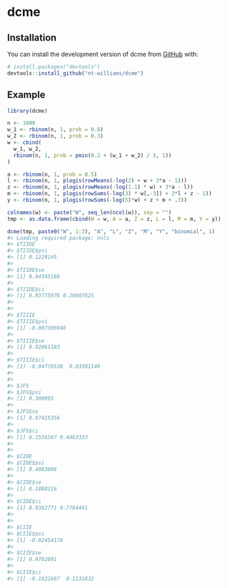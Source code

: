 
<!-- README.md is generated from README.Rmd. Please edit that file -->

# dcme

<!-- badges: start -->
<!-- badges: end -->

## Installation

You can install the development version of dcme from
[GitHub](https://github.com/) with:

``` r
# install.packages("devtools")
devtools::install_github("nt-williams/dcme")
```

## Example

``` r
library(dcme)

n <- 1000
w_1 <- rbinom(n, 1, prob = 0.6)
w_2 <- rbinom(n, 1, prob = 0.3)
w <- cbind(
  w_1, w_2,
  rbinom(n, 1, prob = pmin(0.2 + (w_1 + w_2) / 3, 1))
)

a <- rbinom(n, 1, prob = 0.5)
l <- rbinom(n, 1, plogis(rowMeans(-log(2) + w + 3*a - 1)))
z <- rbinom(n, 1, plogis(rowMeans(-log(1.1) * w) + 3*a - l))
m <- rbinom(n, 1, plogis(rowSums(-log(3) * w[,-3]) + 2*l + z - 1))
y <- rbinom(n, 1, plogis(rowSums(-log(5)*w) + z + m + .3))

colnames(w) <- paste("W", seq_len(ncol(w)), sep = "")
tmp <- as.data.frame(cbind(W = w, A = a, Z = z, L = l, M = m, Y = y))

dcme(tmp, paste0("W", 1:3), "A", "L", "Z", "M", "Y", "binomial", 1)
#> Loading required package: nnls
#> $TIIDE
#> $TIIDE$psi
#> [1] 0.1229145
#> 
#> $TIIDE$se
#> [1] 0.04345169
#> 
#> $TIIDE$ci
#> [1] 0.03775076 0.20807825
#> 
#> 
#> $TIIIE
#> $TIIIE$psi
#> [1] -0.007386946
#> 
#> $TIIIE$se
#> [1] 0.02061183
#> 
#> $TIIIE$ci
#> [1] -0.04778538  0.03301149
#> 
#> 
#> $JFS
#> $JFS$psi
#> [1] 0.300995
#> 
#> $JFS$se
#> [1] 0.07415356
#> 
#> $JFS$ci
#> [1] 0.1556567 0.4463333
#> 
#> 
#> $CIDE
#> $CIDE$psi
#> [1] 0.4083606
#> 
#> $CIDE$se
#> [1] 0.1888216
#> 
#> $CIDE$ci
#> [1] 0.0382771 0.7784441
#> 
#> 
#> $CIIE
#> $CIIE$psi
#> [1] -0.02454176
#> 
#> $CIIE$se
#> [1] 0.0702691
#> 
#> $CIIE$ci
#> [1] -0.1622667  0.1131832
```
